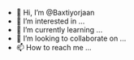 - 👋 Hi, I’m @Baxtiyorjaan
- 👀 I’m interested in ...
- 🌱 I’m currently learning ...
- 💞️ I’m looking to collaborate on ...
- 📫 How to reach me ...

<!---
Baxtiyorjaan/Baxtiyorjaan is a ✨ special ✨ repository because its `README.md` (this file) appears on your GitHub profile.
You can click the Preview link to take a look at your changes.
--->
